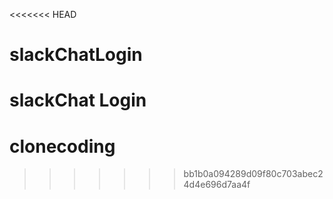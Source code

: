 <<<<<<< HEAD
# slackChatLogin
slackChat Login
=======
# clonecoding
>>>>>>> bb1b0a094289d09f80c703abec24d4e696d7aa4f
